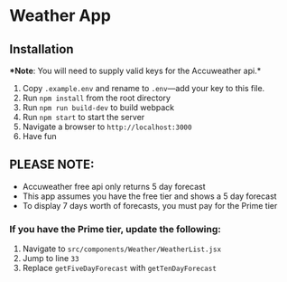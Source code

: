 # Weather App

## Installation

**\*Note**: You will need to supply valid keys for the Accuweather api.\*

1. Copy `.example.env` and rename to `.env`—add your key to this file.
2. Run `npm install` from the root directory
3. Run `npm run build-dev` to build webpack
4. Run `npm start` to start the server
5. Navigate a browser to `http://localhost:3000`
6. Have fun

## PLEASE NOTE:

- Accuweather free api only returns 5 day forecast
- This app assumes you have the free tier and shows a 5 day forecast
- To display 7 days worth of forecasts, you must pay for the Prime tier

### If you have the Prime tier, update the following:

1. Navigate to `src/components/Weather/WeatherList.jsx`
2. Jump to line `33`
3. Replace `getFiveDayForecast` with `getTenDayForecast`
